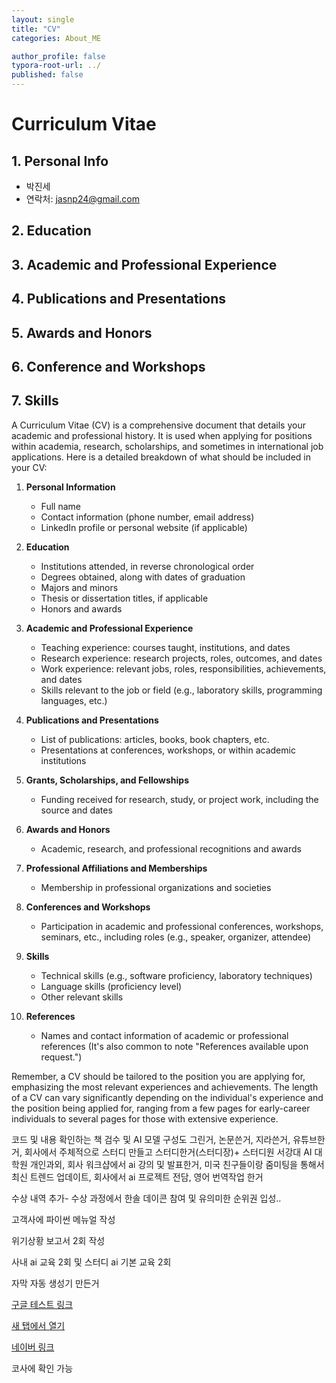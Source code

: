 ```yaml
---
layout: single
title: "CV"
categories: About_ME

author_profile: false
typora-root-url: ../
published: false
---
```


# Curriculum Vitae

## 1. Personal Info
  - 박진세
  - 연락처: jasnp24@gmail.com

## 2. Education

## 3. Academic and Professional Experience

## 4. Publications and Presentations

## 5. Awards and Honors

## 6. Conference and Workshops

## 7. Skills





A Curriculum Vitae (CV) is a comprehensive document that details your academic and professional history. It is used when applying for positions within academia, research, scholarships, and sometimes in international job applications. Here is a detailed breakdown of what should be included in your CV:

1. **Personal Information**
   - Full name
   - Contact information (phone number, email address)
   - LinkedIn profile or personal website (if applicable)

2. **Education**
   - Institutions attended, in reverse chronological order
   - Degrees obtained, along with dates of graduation
   - Majors and minors
   - Thesis or dissertation titles, if applicable
   - Honors and awards

3. **Academic and Professional Experience**
   - Teaching experience: courses taught, institutions, and dates
   - Research experience: research projects, roles, outcomes, and dates
   - Work experience: relevant jobs, roles, responsibilities, achievements, and dates
   - Skills relevant to the job or field (e.g., laboratory skills, programming languages, etc.)

4. **Publications and Presentations**
   - List of publications: articles, books, book chapters, etc.
   - Presentations at conferences, workshops, or within academic institutions

5. **Grants, Scholarships, and Fellowships**
   - Funding received for research, study, or project work, including the source and dates

6. **Awards and Honors**
   - Academic, research, and professional recognitions and awards

7. **Professional Affiliations and Memberships**
   - Membership in professional organizations and societies

8. **Conferences and Workshops**
   - Participation in academic and professional conferences, workshops, seminars, etc., including roles (e.g., speaker, organizer, attendee)

9. **Skills**
   - Technical skills (e.g., software proficiency, laboratory techniques)
   - Language skills (proficiency level)
   - Other relevant skills

10. **References**
    - Names and contact information of academic or professional references (It's also common to note "References available upon request.")

Remember, a CV should be tailored to the position you are applying for, emphasizing the most relevant experiences and achievements. The length of a CV can vary significantly depending on the individual's experience and the position being applied for, ranging from a few pages for early-career individuals to several pages for those with extensive experience. 

코드 및 내용 확인하는 책 검수 및 AI 모델 구성도 그린거, 논문쓴거, 지라쓴거, 유튜브한거, 회사에서 주체적으로 스터디 만들고 스터디한거(스터디장)+ 스터디원 서강대 AI 대학원 개인과외, 회사 워크샵에서 ai 강의 및 발표한거, 미국 친구들이랑 줌미팅을 통해서 최신 트렌드 업데이트, 회사에서 ai 프로젝트 전담, 영어 번역작업 한거

수상 내역 추가- 수상 과정에서 한솔 데이콘 참여 및 유의미한 순위권 입성..

고객사에 파이썬 메뉴얼 작성

위기상황 보고서 2회 작성

사내 ai 교육 2회 및 스터디 ai 기본 교육 2회

자막 자동 생성기 만든거

[구글 테스트 링크](http://www.google.co.kr)

<a href="https://www.google.com/" target="_blank">새 탭에서 열기</a>

<a href="https://www.naver.com/" target="_blank">네이버 링크</a>

코사에 확인 가능

